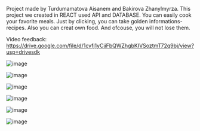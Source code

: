 Project made by Turdumamatova Aisanem and Bakirova Zhanylmyrza.
This project we created in REACT used API and DATABASE.
You can easily cook your favorite meals. Just by clicking, you can take golden informations-recipes.
Also you can creat own food. And ofcouse, you will not lose them.

Video feedback: https://drive.google.com/file/d/1cvfj1yCjiFbQWZhgbKIVSoztmT72q9bj/view?usp=drivesdk

![image](https://user-images.githubusercontent.com/93324684/148260529-de44128e-7069-43e2-9f82-b0e28e9757d4.png)


![image](https://user-images.githubusercontent.com/93324684/148260580-30a3ade9-5a3b-46b9-88ce-3166fe94f2ec.png)


![image](https://user-images.githubusercontent.com/93324684/148260641-79b333d4-778d-4b7d-85e3-efd1d6914948.png)

![image](https://user-images.githubusercontent.com/93324684/148260695-a357197d-3022-496f-aeb2-f54f08f07e94.png)

![image](https://user-images.githubusercontent.com/93324684/148260740-e7824e15-d83c-48ef-b219-7c06c03260a0.png)

![image](https://user-images.githubusercontent.com/93324684/148260847-c7011c1e-c789-4955-94d8-0bbcbf348276.png)

